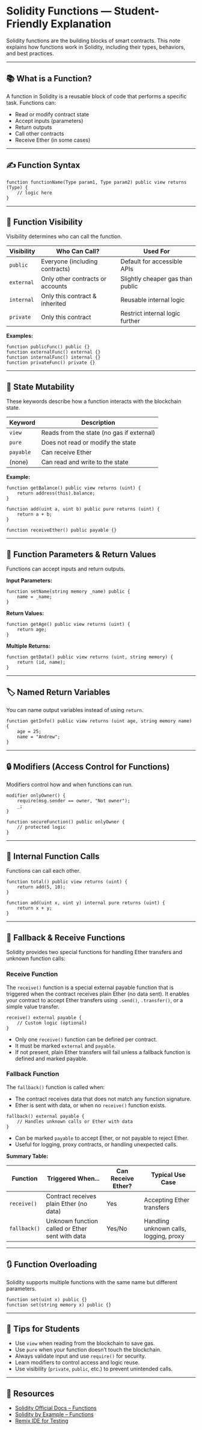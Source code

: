 # Solidity Functions — Student-Friendly Explanation

Solidity functions are the building blocks of smart contracts. This note explains how functions work in Solidity, including their types, behaviors, and best practices.

---

## 📚 What is a Function?

A function in Solidity is a reusable block of code that performs a specific task. Functions can:
- Read or modify contract state
- Accept inputs (parameters)
- Return outputs
- Call other contracts
- Receive Ether (in some cases)

---

## ✍️ Function Syntax

```solidity
function functionName(Type param1, Type param2) public view returns (Type) {
    // logic here
}
```

---

## 🔑 Function Visibility

Visibility determines who can call the function.

| Visibility | Who Can Call?                    | Used For                        |
|------------|----------------------------------|---------------------------------|
| `public`   | Everyone (including contracts)   | Default for accessible APIs     |
| `external` | Only other contracts or accounts | Slightly cheaper gas than public|
| `internal` | Only this contract & inherited   | Reusable internal logic         |
| `private`  | Only this contract               | Restrict internal logic further |

**Examples:**
```solidity
function publicFunc() public {}
function externalFunc() external {}
function internalFunc() internal {}
function privateFunc() private {}
```

---

## 🧱 State Mutability

These keywords describe how a function interacts with the blockchain state.

| Keyword   | Description                                 |
|-----------|---------------------------------------------|
| `view`    | Reads from the state (no gas if external)   |
| `pure`    | Does not read or modify the state           |
| `payable` | Can receive Ether                           |
| (none)    | Can read and write to the state             |

**Example:**
```solidity
function getBalance() public view returns (uint) {
    return address(this).balance;
}

function add(uint a, uint b) public pure returns (uint) {
    return a + b;
}

function receiveEther() public payable {}
```

---

## 🔁 Function Parameters & Return Values

Functions can accept inputs and return outputs.

**Input Parameters:**
```solidity
function setName(string memory _name) public {
    name = _name;
}
```

**Return Values:**
```solidity
function getAge() public view returns (uint) {
    return age;
}
```

**Multiple Returns:**
```solidity
function getData() public view returns (uint, string memory) {
    return (id, name);
}
```

---

## 🏷️ Named Return Variables

You can name output variables instead of using `return`.

```solidity
function getInfo() public view returns (uint age, string memory name) {
    age = 25;
    name = "Andrew";
}
```

---

## 🔒 Modifiers (Access Control for Functions)

Modifiers control how and when functions can run.

```solidity
modifier onlyOwner() {
    require(msg.sender == owner, "Not owner");
    _;
}

function secureFunction() public onlyOwner {
    // protected logic
}
```

---

## 🔄 Internal Function Calls

Functions can call each other.

```solidity
function total() public view returns (uint) {
    return add(5, 10);
}

function add(uint x, uint y) internal pure returns (uint) {
    return x + y;
}
```

---

## 🔁 Fallback & Receive Functions

Solidity provides two special functions for handling Ether transfers and unknown function calls:

### **Receive Function**

The `receive()` function is a special external payable function that is triggered when the contract receives plain Ether (no data sent). It enables your contract to accept Ether transfers using `.send()`, `.transfer()`, or a simple value transfer.

```solidity
receive() external payable {
    // Custom logic (optional)
}
```
- Only one `receive()` function can be defined per contract.
- It must be marked `external` and `payable`.
- If not present, plain Ether transfers will fail unless a fallback function is defined and marked payable.

### **Fallback Function**

The `fallback()` function is called when:
- The contract receives data that does not match any function signature.
- Ether is sent with data, or when no `receive()` function exists.

```solidity
fallback() external payable {
    // Handles unknown calls or Ether with data
}
```
- Can be marked `payable` to accept Ether, or not payable to reject Ether.
- Useful for logging, proxy contracts, or handling unexpected calls.

**Summary Table:**

| Function   | Triggered When...                                      | Can Receive Ether? | Typical Use Case                      |
|------------|--------------------------------------------------------|--------------------|---------------------------------------|
| `receive()`| Contract receives plain Ether (no data)                | Yes                | Accepting Ether transfers             |
| `fallback()`| Unknown function called or Ether sent with data        | Yes/No             | Handling unknown calls, logging, proxy|

---

## 🔃 Function Overloading

Solidity supports multiple functions with the same name but different parameters.

```solidity
function set(uint x) public {}
function set(string memory x) public {}
```

---

## 🧠 Tips for Students

- Use `view` when reading from the blockchain to save gas.
- Use `pure` when your function doesn’t touch the blockchain.
- Always validate input and use `require()` for security.
- Learn modifiers to control access and logic reuse.
- Use visibility (`private`, `public`, etc.) to prevent unintended calls.

---

## 🧾 Resources

- [Solidity Official Docs – Functions](https://docs.soliditylang.org/en/latest/contracts.html#functions)
- [Solidity by Example – Functions](https://solidity-by-example.org/function)
- [Remix IDE for Testing](https://remix.ethereum.org/)